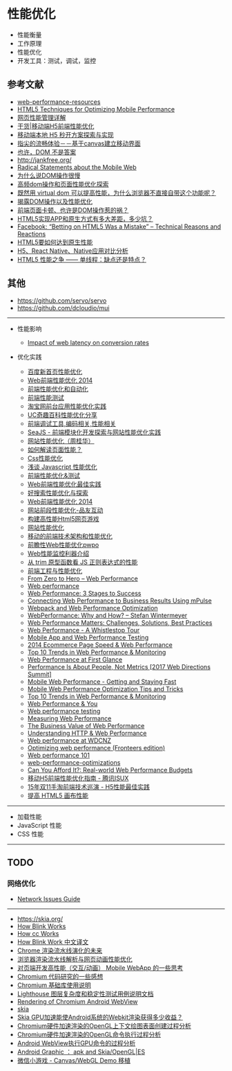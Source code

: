 性能优化
========

- 性能衡量
- 工作原理
- 性能优化
- 开发工具：测试，调试，监控

## 参考文献

- [web-performance-resources](https://github.com/fabkrum/web-performance-resources)
- [HTML5 Techniques for Optimizing Mobile Performance](https://www.html5rocks.com/en/mobile/optimization-and-performance/)
- [网页性能管理详解](http://www.ruanyifeng.com/blog/2015/09/web-page-performance-in-depth.html)
- [干货|移动端H5前端性能优化](https://www.jianshu.com/p/0a65c3d03591)
- [移动端本地 H5 秒开方案探索与实现](https://segmentfault.com/a/1190000015250644)
- [指尖的流畅体验－－基于canvas建立移动界面](https://zhuanlan.zhihu.com/p/19967854)
- [也许，DOM 不是答案](http://www.ruanyifeng.com/blog/2015/02/future-of-dom.html)
- http://jankfree.org/
- [Radical Statements about the Mobile Web](https://jlongster.com/Radical-Statements-about-the-Mobile-Web)
- [为什么说DOM操作很慢](http://web.jobbole.com/84444/)
- [高频dom操作和页面性能优化探索](https://feclub.cn/post/content/dom)
- [既然用 virtual dom 可以提高性能，为什么浏览器不直接自带这个功能呢？](https://www.zhihu.com/question/67479886)
- [揭露DOM操作以及性能优化](https://blog.csdn.net/m0_38099607/article/details/72961066)
- [前端页面卡顿、也许是DOM操作惹的祸？](https://segmentfault.com/a/1190000009619572)
- [HTML5实现APP和原生方式有多大差距，多少坑？](https://www.zhihu.com/question/36158085)
- [Facebook: “Betting on HTML5 Was a Mistake” – Technical Reasons and Reactions](https://www.infoq.com/news/2012/09/Facebook-HTML5-Native)
- [HTML5要如何达到原生性能](http://gad.qq.com/article/detail/16889)
- [H5、React Native、Native应用对比分析](http://vczero.github.io/react_native/H5-React-Native-Native.html)
- [HTML5 性能之争 —— 单线程：缺点还是特点？](https://www.infoq.cn/article/2012%2F12%2Fhtml5-performance)

## 其他

- https://github.com/servo/servo
- https://github.com/dcloudio/mui

---

- 性能影响

    - [Impact of web latency on conversion rates](https://www.slideshare.net/bitcurrent/impact-of-web-latency-on-conversion-rates)

- 优化实践

    - [百度新首页性能优化](https://www.slideshare.net/welefen/ss-10734306)
    - [Web前端性能优化 2014](https://www.slideshare.net/leeight/web-2014?qid=5496cfb7-83c0-4ac9-ba66-fe369416a316&v=&b=&from_search=2)
    - [前端性能优化和自动化](https://www.slideshare.net/kavenyan/ss-2755539)
    - [前端性能测试](https://www.slideshare.net/tbmallf2e/ss-13071488)
    - [淘宝网前台应用性能优化实践](https://www.slideshare.net/jlusdy/ss-15485038)
    - [UC奇趣百科性能优化分享](https://www.slideshare.net/linx4200/uc-49535651)
    - [前端调试工具,编码相关,性能相关](https://www.slideshare.net/lijing00333/ss-7474025)
    - [SeaJS - 前端模块化开发探索与网站性能优化实践](https://www.slideshare.net/lifesinger/seajs-10500724)
    - [网站性能优化（周桂华）](https://www.slideshare.net/txppt/ss-25233098)
    - [如何解读页面性能？](https://www.slideshare.net/heavenhuang/ss-13068223)
    - [Css性能优化](https://www.slideshare.net/linxz/css-10230980)
    - [浅谈 Javascript 性能优化](https://www.slideshare.net/rainoxu/javascript-5464018)
    - [前端性能优化&测试](https://www.slideshare.net/tbmallf2e/ss-13071489)
    - [Web前端性能优化最佳实践](https://www.slideshare.net/Fonkie/web-21553879)
    - [好搜索性能优化与探索](https://www.slideshare.net/haozi1984/ss-55526890)
    - [Web前端性能优化 2014](https://www.slideshare.net/leeight/web-2014)
    - [网站前段性能优化-品友互动](https://www.slideshare.net/ShaoningPan/ss-11684297)
    - [构建高性能Html5网页游戏](https://www.slideshare.net/mysqlops/html5-8621336)
    - [网站性能优化](https://www.slideshare.net/bbayou/ss-8021188)
    - [移动的前端技术架构和性能优化](https://www.slideshare.net/fangdeng/ss-9233723)
    - [前瞻性Web性能优化pwpo](https://www.slideshare.net/ye.mikez/webpwpo)
    - [Web性能监控利器介绍](https://www.slideshare.net/xcgfly2sky/web-8813989)
    - [从 trim 原型函数看 JS 正则表达式的性能](http://fex.baidu.com/blog/2014/03/trim-to-regexp-performance/)
    - [前端工程与性能优化](http://fex.baidu.com/blog/2014/03/fis-optimize/)
    - [From Zero to Hero – Web Performance](https://www.slideshare.net/sspringer82/from-zero-to-hero-web-performance)
    - [Web performance](https://www.slideshare.net/islamzatary/web-performance-65353431)
    - [Web Performance: 3 Stages to Success](https://www.slideshare.net/AustinGil/web-performance-3-stages-to-success)
    - [Connecting Web Performance to Business Results Using mPulse](https://www.slideshare.net/Akamaidev/connecting-web-performance-to-business-results-using-mpulse)
    - [Webpack and Web Performance Optimization](https://www.slideshare.net/chentientsai/webpack-and-web-performance-optimization)
    - [WebPerformance: Why and How? – Stefan Wintermeyer](https://www.slideshare.net/Elixir-Meetup/webperformance-why-and-how-stefan-wintermeyer)
    - [Web Performance Matters: Challenges, Solutions, Best Practices](https://www.slideshare.net/cloudflare/web-performance-matters-challenges-solutions-best-practices)
    - [Web Performance - A Whistlestop Tour](https://www.slideshare.net/AndyDavies/web-performance-a-whistlestop-tour-10995825)
    - [Mobile App and Web Performance Testing](https://www.slideshare.net/dougsillars/mobile-app-and-web-performance-testing)
    - [2014 Ecommerce Page Speed & Web Performance](https://www.slideshare.net/Radware/radware-sotu-winter2014infographicwebperformance)
    - [Top 10 Trends in Web Performance & Monitoring](https://www.slideshare.net/SmartBear_Software/top-10-trends-in-web-performance-monitoring)
    - [Web Performance at First Glance](https://www.slideshare.net/GoAtlassian/web-performance-at-first-glance)
    - [Performance Is About People, Not Metrics [2017 Web Directions Summit]](https://www.slideshare.net/tammyeverts/performance-is-about-people-not-metrics-2017-web-directions-summit)
    - [Mobile Web Performance - Getting and Staying Fast](https://www.slideshare.net/AndyDavies/mobile-web-performance-getting-and-staying-fast)
    - [Mobile Web Performance Optimization Tips and Tricks](https://www.slideshare.net/blazeio/mobile-web-performance-optimization-tips-and-tricks)
    - [Top 10 Trends in Web Performance & Monitoring](https://www.slideshare.net/SmartBear_Software/top-10-trends-in-web-performance-monitoring)
    - [Web Performance & You](https://www.slideshare.net/dmolsenwvu/web-performance-you)
    - [Web performance testing](https://www.slideshare.net/patrickmeenan/web-performance-testing-9694040)
    - [Measuring Web Performance](https://www.slideshare.net/dmolsenwvu/measuring-web-performance-18921979)
    - [The Business Value of Web Performance](https://www.slideshare.net/tammyeverts/the-business-value-of-web-performance)
    - [Understanding HTTP & Web Performance](https://www.slideshare.net/fitc_slideshare/understanding-http-web-performance)
    - [Web performance at WDCNZ](https://www.slideshare.net/johnclegg/web-performance-at-wdcnz)
    - [Optimizing web performance (Fronteers edition)](https://www.slideshare.net/dmolsenwvu/optimizing-web-performance-fronteers-edition)
    - [Web performance 101](https://www.slideshare.net/sthair/web-performance-101-ldn-webperf-steve-thair)
    - [web-performance-optimizations](https://github.com/benjaminhoffman/web-performance-optimizations)
    - [Can You Afford It?: Real-world Web Performance Budgets](https://infrequently.org/2017/10/can-you-afford-it-real-world-web-performance-budgets/)
    - [移动H5前端性能优化指南 - 腾讯ISUX](https://cloud.tencent.com/developer/article/1154376)
    - [15年双11手淘前端技术巡演 - H5性能最佳实践](https://github.com/amfe/article/issues/21)
    - [提高 HTML5 画布性能](https://www.html5rocks.com/zh/tutorials/canvas/performance/)

---

- 加载性能
- JavaScript 性能
- CSS 性能

---

## TODO

### 网络优化

- [Network Issues Guide](https://developers.google.com/web/tools/chrome-devtools/network/issues)


---

- https://skia.org/
- [How Blink Works](https://docs.google.com/document/d/1aitSOucL0VHZa9Z2vbRJSyAIsAz24kX8LFByQ5xQnUg/edit?pli=1#)
- [How cc Works](https://docs.google.com/document/d/1yjzOWrPfFGviEd1nru3yzqxSHETC-zsEBSt9C8SvV-Q/edit#heading=h.gbxb964b3jon)
- [How Blink Work 中文译文](https://www.zybuluo.com/rogeryi/note/1358865)
- [Chrome 渲染流水线演化的未来](https://www.zybuluo.com/rogeryi/note/980090)
- [浏览器渲染流水线解析与网页动画性能优化](https://www.zybuluo.com/rogeryi/note/834994)
- [对页端开发高性能（交互/动画） Mobile WebApp 的一些思考](https://www.zybuluo.com/rogeryi/note/635323)
- [Chromium 代码研究的一些感想](https://www.zybuluo.com/rogeryi/note/90632)
- [Chromium 基础库使用说明](https://www.zybuluo.com/rogeryi/note/56894)
- [Lighthouse 图层复杂度和稳定性测试用例说明文档](https://www.zybuluo.com/rogeryi/note/575383)
- [Rendering of Chromium Android WebView](https://www.zybuluo.com/rogeryi/note/18161)
- [skia](https://baike.baidu.com/item/skia/1287196?fr=aladdin)
- [Skia GPU加速能使Android系统的Webkit渲染获得多少收益？](http://www.shumaduo.net/doc/20100003896.php)
- [Chromium硬件加速渲染的OpenGL上下文绘图表面创建过程分析](https://blog.csdn.net/luoshengyang/article/details/48947685)
- [Chromium硬件加速渲染的OpenGL命令执行过程分析](https://blog.csdn.net/luoshengyang/article/details/49531403)
- [Android WebView执行GPU命令的过程分析](https://blog.csdn.net/luoshengyang/article/details/53296819)
- [Android Graphic ： apk and Skia/OpenGL|ES](https://blog.csdn.net/mingli198611/article/details/7193495)
- [微信小游戏 - Canvas/WebGL Demo 移植](https://www.zybuluo.com/rogeryi/note/1047887)
